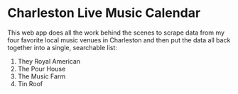 # Charleston Live Music Calendar
This web app does all the work behind the scenes to scrape data from my four favorite local music venues in Charleston and then put the data all back together into a single, searchable list:
1. They Royal American
2. The Pour House
3. The Music Farm
4. Tin Roof